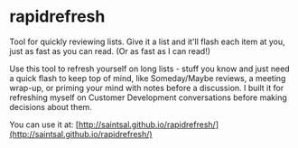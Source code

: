 rapidrefresh
============

Tool for quickly reviewing lists. Give it a list and it'll flash each item at you, just as fast as you can read. (Or as fast as I can read!)

Use this tool to refresh yourself on long lists - stuff you know and just need a quick flash to keep top of mind, like Someday/Maybe reviews, a meeting wrap-up, or priming your mind with notes before a discussion.  I built it for refreshing myself on Customer Development conversations before making decisions about them.

You can use it at: [http://saintsal.github.io/rapidrefresh/](http://saintsal.github.io/rapidrefresh/)

